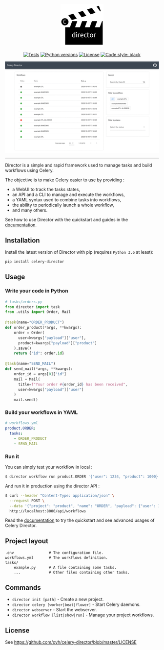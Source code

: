 <p align="center">
  <img alt="Celery Director logo" src="https://raw.githubusercontent.com/ovh/celery-director/master/logo.png">
</p>
<p align="center">
  <a href="https://github.com/ovh/celery-director/actions/workflows/tests.yml"><img alt="Tests" src="https://github.com/ovh/celery-director/workflows/Tests/badge.svg"></a>
  <a href="https://www.python.org/"><img alt="Python versions" src="https://img.shields.io/badge/python-3.6%2B-blue.svg"></a>
  <a href="https://github.com/ovh/depc/blob/master/LICENSE"><img alt="License" src="https://img.shields.io/badge/license-BSD%203--Clause-blue.svg"></a>
  <a href="https://github.com/python/black"><img alt="Code style: black" src="https://img.shields.io/badge/code%20style-black-000000.svg"></a>
</p>
<p align="center">
  <a href="https://raw.githubusercontent.com/ovh/celery-director/master/director.gif"><img alt="Celery Director" src="https://raw.githubusercontent.com/ovh/celery-director/master/director.gif"></a>
</p>

----------------

Director is a simple and rapid framework used to manage tasks and build workflows using Celery.

The objective is to make Celery easier to use by providing :

- a WebUI to track the tasks states,
- an API and a CLI to manage and execute the workflows,
- a YAML syntax used to combine tasks into workflows,
- the ability to periodically launch a whole workflow,
- and many others.

See how to use Director with the quickstart and guides in the [documentation](https://ovh.github.io/celery-director/).

## Installation

Install the latest version of Director with pip (requires `Python 3.6` at least):

```bash
pip install celery-director
```

## Usage

### Write your code in Python

```python
# tasks/orders.py
from director import task
from .utils import Order, Mail

@task(name="ORDER_PRODUCT")
def order_product(*args, **kwargs):
    order = Order(
      user=kwargs["payload"]["user"],
      product=kwargs["payload"]["product"]
    ).save()
    return {"id": order.id}

@task(name="SEND_MAIL")
def send_mail(*args, **kwargs):
    order_id = args[0]["id"]
    mail = Mail(
      title=f"Your order #{order_id} has been received",
      user=kwargs["payload"]["user"]
    )
    mail.send()
```

### Build your workflows in YAML

```yaml
# workflows.yml
product.ORDER:
  tasks:
    - ORDER_PRODUCT
    - SEND_MAIL
```

### Run it

You can simply test your workflow in local :

```bash
$ director workflow run product.ORDER '{"user": 1234, "product": 1000}'
```

And run it in production using the director API :

```bash
$ curl --header "Content-Type: application/json" \
  --request POST \
  --data '{"project": "product", "name": "ORDER", "payload": {"user": 1234, "product": 1000}}' \
  http://localhost:8000/api/workflows
```

Read the [documentation](https://ovh.github.io/celery-director/) to try the quickstart and see advanced usages of Celery Director.

## Project layout

    .env                # The configuration file.
    workflows.yml       # The workflows definition.
    tasks/
        example.py      # A file containing some tasks.
        ...             # Other files containing other tasks.

## Commands

* `director init [path]` - Create a new project.
* `director celery [worker|beat|flower]` - Start Celery daemons.
* `director webserver` - Start the webserver.
* `director workflow [list|show|run]` - Manage your project workflows.

## License

See https://github.com/ovh/celery-director/blob/master/LICENSE
